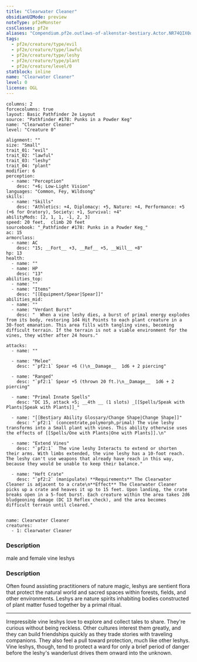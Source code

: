 ```yaml
---
title: "Clearwater Cleaner"
obsidianUIMode: preview
noteType: pf2eMonster
cssClasses: pf2e
aliases: "Compendium.pf2e.outlaws-of-alkenstar-bestiary.Actor.NR74QIX0qE7AeZmg" 
tags:
  - pf2e/creature/type/evil
  - pf2e/creature/type/lawful
  - pf2e/creature/type/leshy
  - pf2e/creature/type/plant
  - pf2e/creature/level/0
statblock: inline
name: "Clearwater Cleaner"
level: 0
license: OGL
---
```


```statblock
columns: 2
forcecolumns: true
layout: Basic Pathfinder 2e Layout
source: "Pathfinder #178: Punks in a Powder Keg"
name: "Clearwater Cleaner"
level: "Creature 0"

alignment: ""
size: "Small"
trait_01: "evil"
trait_02: "lawful"
trait_03: "leshy"
trait_04: "plant"
modifier: 6
perception:
  - name: "Perception"
    desc: "+6; Low-Light Vision"
languages: "Common, Fey, Wildsong"
skills:
  - name: "Skills"
    desc: "Athletics: +4, Diplomacy: +5, Nature: +4, Performance: +5 (+6 for Oratory), Society: +1, Survival: +4"
abilityMods: [2, 1, 1, -1, 2, 3]
speed: 20 feet,  climb 20 feet
sourcebook: "_Pathfinder #178: Punks in a Powder Keg_"
ac: 15
armorclass:
  - name: AC
    desc: "15; __Fort__ +3, __Ref__ +5, __Will__ +8"
hp: 13
health:
  - name: ""
  - name: HP
    desc: "13"
abilities_top:
  - name: ""
  - name: "Items"
    desc: "[[Equipment/Spear|Spear]]"
abilities_mid:
  - name: ""
  - name: "Verdant Burst"
    desc: "  When a vine leshy dies, a burst of primal energy explodes from its body, restoring 1d4 Hit Points to each plant creature in a 30-foot emanation. This area fills with tangling vines, becoming difficult terrain. If the terrain is not a viable environment for the vines, they wither after 24 hours."

attacks:
  - name: ""

  - name: "Melee"
    desc: "`pf2:1` Spear +6 ()\n__Damage__  1d6 + 2 piercing"

  - name: "Ranged"
    desc: "`pf2:1` Spear +5 (thrown 20 ft.)\n__Damage__  1d6 + 2 piercing"

  - name: "Primal Innate Spells"
    desc: "DC 15, attack +5; __4th __ (1 slots) _[[Spells/Speak with Plants|Speak with Plants]]_"

  - name: "[[Bestiary Ability Glossary/Change Shape|Change Shape]]"
    desc: "`pf2:1` (concentrate,polymorph,primal) The vine leshy transforms into a Small plant with vines. This ability otherwise uses the effects of [[Spells/One with Plants|One with Plants]].\n"

  - name: "Extend Vines"
    desc: "`pf2:1`  The vine leshy Interacts to extend or shorten their arms. With limbs extended, the vine leshy has a 10-foot reach. The leshy can't use weapons that already have reach in this way, because they would be unable to keep their balance."

  - name: "Heft Crate"
    desc: "`pf2:2` (manipulate) **Requirements** The Clearwater Cleaner is adjacent to a crate\n**Effect** The Clearwater Cleaner picks up a crate and heaves it up to 15 feet. Upon landing, the crate breaks open in a 5-foot burst. Each creature within the area takes 2d6 bludgeoning damage (DC 13 Reflex check), and the area becomes difficult terrain until cleared."
 
```

```encounter-table
name: Clearwater Cleaner
creatures:
  - 1: Clearwater Cleaner
```
### Description
male and female vine leshys

### Description
Often found assisting practitioners of nature magic, leshys are sentient flora that protect the natural world and sacred spaces within forests, fields, and other environments. Leshys are nature spirits inhabiting bodies constructed of plant matter fused together by a primal ritual.

* * *

Irrepressible vine leshys love to explore and collect tales to share. They're curious without being reckless. Other cultures interest them greatly, and they can build friendships quickly as they trade stories with traveling companions. They also feel a pull toward protection, much like other leshys. Vine leshys, though, tend to protect a ward for only a brief period of danger before the leshy's wanderlust drives them onward into the unknown.
